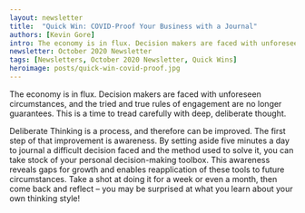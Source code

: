```yaml
---
layout: newsletter
title:  "Quick Win: COVID-Proof Your Business with a Journal"
authors: [Kevin Gore]
intro: The economy is in flux. Decision makers are faced with unforeseen circumstances, and the tried and true rules of engagement are no longer guarantees. This is a time to tread carefully with deep, deliberate thought.
newsletter: October 2020 Newsletter
tags: [Newsletters, October 2020 Newsletter, Quick Wins]
heroimage: posts/quick-win-covid-proof.jpg
---
```


The economy is in flux. Decision makers are faced with unforeseen circumstances, and the tried and true rules of engagement are no longer guarantees. This is a time to tread carefully with deep, deliberate thought.

Deliberate Thinking is a process, and therefore can be improved. The first step of that improvement is awareness. By setting aside five minutes a day to journal a difficult decision faced and the method used to solve it, you can take stock of your personal decision-making toolbox. This awareness reveals gaps for growth and enables reapplication of these tools to future circumstances. Take a shot at doing it for a week or even a month, then come back and reflect – you may be surprised at what you learn about your own thinking style!